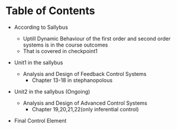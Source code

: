 # Table of Contents
- According to Sallybus
  - Uptill Dynamic Behaviour of the first order and second order systems is in the course outcomes
  - That is covered in checkpoint1

- Unit1 in the sallybus
  - Analysis and Design of Feedback Control Systems
    - Chapter 13-18 in stephanopolous

- Unit2 in the sallybus (Ongoing)
  - Analysis and Design of Advanced Control Systems
    - Chapter 19,20,21,22(only inferential control)

- Final Control Element
